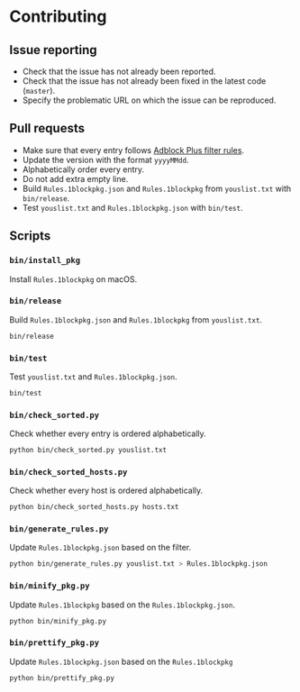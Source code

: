 # Contributing

## Issue reporting

- Check that the issue has not already been reported.
- Check that the issue has not already been fixed in the latest code (`master`).
- Specify the problematic URL on which the issue can be reproduced.

## Pull requests

- Make sure that every entry follows [Adblock Plus filter rules](https://adblockplus.org/en/filters).
- Update the version with the format `yyyyMMdd`.
- Alphabetically order every entry.
- Do not add extra empty line.
- Build `Rules.1blockpkg.json` and `Rules.1blockpkg` from `youslist.txt` with `bin/release`.
- Test `youslist.txt` and `Rules.1blockpkg.json` with `bin/test`.

## Scripts

### `bin/install_pkg`

Install `Rules.1blockpkg` on macOS.

### `bin/release`

Build `Rules.1blockpkg.json` and `Rules.1blockpkg` from `youslist.txt`.

``` sh
bin/release
```

### `bin/test`

Test `youslist.txt` and `Rules.1blockpkg.json`.

``` sh
bin/test
```

### `bin/check_sorted.py`

Check whether every entry is ordered alphabetically.

``` sh
python bin/check_sorted.py youslist.txt
```

### `bin/check_sorted_hosts.py`

Check whether every host is ordered alphabetically.

``` sh
python bin/check_sorted_hosts.py hosts.txt
```

### `bin/generate_rules.py`

Update `Rules.1blockpkg.json` based on the filter.

``` sh
python bin/generate_rules.py youslist.txt > Rules.1blockpkg.json
```

### `bin/minify_pkg.py`

Update `Rules.1blockpkg` based on the `Rules.1blockpkg.json`.

``` sh
python bin/minify_pkg.py
```

### `bin/prettify_pkg.py`

Update `Rules.1blockpkg.json` based on the `Rules.1blockpkg`

``` sh
python bin/prettify_pkg.py
```

